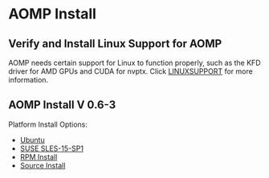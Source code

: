 # AOMP Install 


## Verify and Install Linux Support for AOMP

AOMP needs certain support for Linux to function properly, such as the KFD driver for AMD GPUs and CUDA for nvptx. Click [LINUXSUPPORT](LINUXSUPPORT.md) for more information.

## AOMP Install V 0.6-3

Platform Install Options:
- [Ubuntu](UBUNTUINSTALL.md)
- [SUSE SLES-15-SP1](SLES15INSTALL.md)
- [RPM Install](RPMINSTALL.md)
- [Source Install](SOURCEINSTALL.md)
